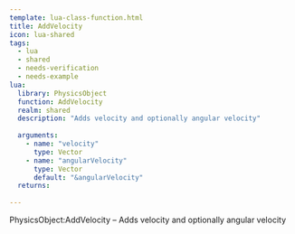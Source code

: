 ```yaml
---
template: lua-class-function.html
title: AddVelocity
icon: lua-shared
tags:
  - lua
  - shared
  - needs-verification
  - needs-example
lua:
  library: PhysicsObject
  function: AddVelocity
  realm: shared
  description: "Adds velocity and optionally angular velocity"
  
  arguments:
    - name: "velocity"
      type: Vector
    - name: "angularVelocity"
      type: Vector
      default: "&angularVelocity"
  returns:
    
---
```


<div class="lua__search__keywords">
PhysicsObject:AddVelocity &#x2013; Adds velocity and optionally angular velocity
</div>
